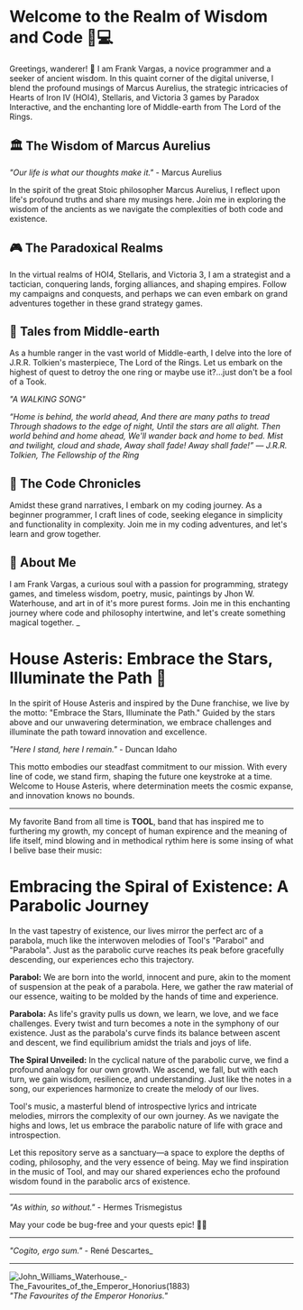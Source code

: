 # Welcome to the Realm of Wisdom and Code 📜💻

Greetings, wanderer! 🌟 I am Frank Vargas, a novice programmer and a seeker of ancient wisdom. In this quaint corner of the digital universe, I blend the profound musings of Marcus Aurelius, the strategic intricacies of Hearts of Iron IV (HOI4), Stellaris, and Victoria 3 games by Paradox Interactive, and the enchanting lore of Middle-earth from The Lord of the Rings.

## 🏛️ The Wisdom of Marcus Aurelius
_"Our life is what our thoughts make it."_ - Marcus Aurelius

In the spirit of the great Stoic philosopher Marcus Aurelius, I reflect upon life's profound truths and share my musings here. Join me in exploring the wisdom of the ancients as we navigate the complexities of both code and existence.

## 🎮 The Paradoxical Realms
In the virtual realms of HOI4, Stellaris, and Victoria 3, I am a strategist and a tactician, conquering lands, forging alliances, and shaping empires. Follow my campaigns and conquests, and perhaps we can even embark on grand adventures together in these grand strategy games.

## 🌌 Tales from Middle-earth
As a humble ranger in the vast world of Middle-earth, I delve into the lore of J.R.R. Tolkien's masterpiece, The Lord of the Rings. Let us embark on the highest of quest to detroy the one ring or maybe use it?...just don't be a fool of a Took.

_<em>"A WALKING SONG"</em>_

<em>“Home is behind, the world ahead,
And there are many paths to tread
Through shadows to the edge of night,
Until the stars are all alight.
Then world behind and home ahead,
We'll wander back and home to bed.
Mist and twilight, cloud and shade,
Away shall fade! Away shall fade!”
― J.R.R. Tolkien, The Fellowship of the Ring</em>

## 🚀 The Code Chronicles
Amidst these grand narratives, I embark on my coding journey. As a beginner programmer, I craft lines of code, seeking elegance in simplicity and functionality in complexity. Join me in my coding adventures, and let's learn and grow together.

## 🌟 About Me
I am Frank Vargas, a curious soul with a passion for programming, strategy games, and timeless wisdom, poetry, music, paintings by Jhon W. Waterhouse, and art in of it's more purest forms. Join me in this enchanting journey where code and philosophy intertwine, and let's create something magical together.
_
# House Asteris: Embrace the Stars, Illuminate the Path 🌟

In the spirit of House Asteris and inspired by the Dune franchise, we live by the motto: "Embrace the Stars, Illuminate the Path." Guided by the stars above and our unwavering determination, we embrace challenges and illuminate the path toward innovation and excellence.

_"Here I stand, here I remain."_ - Duncan Idaho

This motto embodies our steadfast commitment to our mission. With every line of code, we stand firm, shaping the future one keystroke at a time. Welcome to House Asteris, where determination meets the cosmic expanse, and innovation knows no bounds.

---
My favorite Band from all time is **TOOL**, band that has inspired me to furthering my growth, my concept of human expirence and the meaning of life itself, mind blowing and in methodical rythim
here is some insing of what I belive base their music:

# Embracing the Spiral of Existence: A Parabolic Journey

In the vast tapestry of existence, our lives mirror the perfect arc of a parabola, much like the interwoven melodies of Tool's "Parabol" and "Parabola". Just as the parabolic curve reaches its peak before gracefully descending, our experiences echo this trajectory.

**Parabol:**
We are born into the world, innocent and pure, akin to the moment of suspension at the peak of a parabola. Here, we gather the raw material of our essence, waiting to be molded by the hands of time and experience.

**Parabola:**
As life's gravity pulls us down, we learn, we love, and we face challenges. Every twist and turn becomes a note in the symphony of our existence. Just as the parabola's curve finds its balance between ascent and descent, we find equilibrium amidst the trials and joys of life.

**The Spiral Unveiled:**
In the cyclical nature of the parabolic curve, we find a profound analogy for our own growth. We ascend, we fall, but with each turn, we gain wisdom, resilience, and understanding. Just like the notes in a song, our experiences harmonize to create the melody of our lives.

Tool's music, a masterful blend of introspective lyrics and intricate melodies, mirrors the complexity of our own journey. As we navigate the highs and lows, let us embrace the parabolic nature of life with grace and introspection.

Let this repository serve as a sanctuary—a space to explore the depths of coding, philosophy, and the very essence of being. May we find inspiration in the music of Tool, and may our shared experiences echo the profound wisdom found in the parabolic arcs of existence.

---

_"As within, so without."_ - Hermes Trismegistus

May your code be bug-free and your quests epic! 🌌✨

---

_"Cogito, ergo sum."_ - René Descartes_

---

![John_Williams_Waterhouse_-_The_Favourites_of_the_Emperor_Honorius_(1883)](https://github.com/FrankVargaz/FrankVargaz/assets/146491297/0992b0a4-c506-4386-95d0-ad27ac21be34)
_"The Favourites of the Emperor Honorius."_
